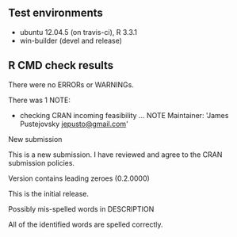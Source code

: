 ## Test environments

* ubuntu 12.04.5 (on travis-ci), R 3.3.1
* win-builder (devel and release)

## R CMD check results

There were no ERRORs or WARNINGs. 

There was 1 NOTE:

* checking CRAN incoming feasibility ... NOTE
Maintainer: 'James Pustejovsky <jepusto@gmail.com>'

New submission

  This is a new submission. I have reviewed and agree to the CRAN submission policies.

Version contains leading zeroes (0.2.0000)

  This is the initial release.

Possibly mis-spelled words in DESCRIPTION

  All of the identified words are spelled correctly. 
